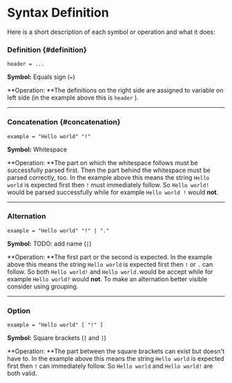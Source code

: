 # Syntax Definition

Here is a short description of each symbol or operation and what it does:

### Definition {#definition}

```
header = ...
```

**Symbol:** Equals sign \(`=`\)

**Operation: **The definitions on the right side are assigned to variable on left side \(in the example above this is `header` \).

---

### Concatenation {#concatenation}

```
example = "Hello world" "!"
```

**Symbol:** Whitespace

**Operation: **The part on which the whitespace follows must be successfully parsed first. Then the part behind the whitespace must be parsed correctly, too. In the example above this means the string `Hello world` is expected first then `!` must immediately follow. So `Hello world!` would be parsed successfully while for example `Hello world !` would **not**.

---

### Alternation

```
example = "Hello world" "!" | "."
```

**Symbol:** TODO: add name \(`|`\)

**Operation: **The first part or the second is expected. In the example above this means the string `Hello world` is expected first then `!` or `.` can follow. So both `Hello world!` and `Hello world.`would be accept while for example `Hello world?` would **not**. To make an alternation better visible consider using grouping.

---

### Option

```
example = "Hello world" [ "!" ]
```

**Symbol:** Square brackets \(`[` and `]`\)

**Operation: **The part between the square brackets can exist but doesn't have to. In the example above this means the string `Hello world` is expected first then `!` can immediately follow. So `Hello world` and `Hello world!` are both valid.

